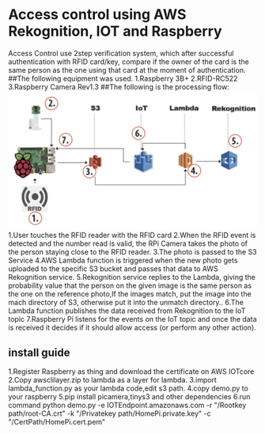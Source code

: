 # Access control using AWS Rekognition, IOT and Raspberry
Access Control use 2step verification system, which after successful authentication with RFID card/key, compare if the owner of the card is the same person as the one using that card at the moment of authentication. 
##The following equipment was used.
1.Raspberry 3B+
2.RFID-RC522
3.Raspberry Camera Rev1.3
##The following is the processing flow:
![](https://github.com/brilliantwf/Raspberry_compare_face/blob/master/rfid.jpg)
1.User touches the RFID reader with the RFID card
2.When the RFID event is detected and the number read is valid, the RPi Camera takes the photo of the person staying close to the RFID reader.
3.The photo is passed to the S3 Service
4.AWS Lambda function is triggered when the new photo gets uploaded to the specific S3 bucket and passes that data to AWS Rekognition service.
5.Rekognition service replies to the Lambda, giving the probability value that the person on the given image is the same person as the one on the reference photo,If the images match, put the image into the mach directory of S3, otherwise put it into the unmatch directory..
6.The Lambda function publishes the data received from Rekognition to the IoT topic
7.Raspberry Pi listens for the events on the IoT topic and once the data is received it decides if it should allow access (or perform any other action).
## install guide
1.Register Raspberry as thing and download the certificate on AWS IOTcore
2.Copy awsclilayer.zip to lambda as a layer for lambda.
3.import lambda_function.py as your lambda code,edit s3 path.
4.copy demo.py to your raspberry
5.pip install picamera,tinys3 and other dependencies
6.run command python demo.py -e IOTEndpoint.amazonaws.com -r "/Rootkey path/root-CA.crt" -k "/Privatekey path/HomePi.private.key" -c "/CertPath/HomePi.cert.pem"


